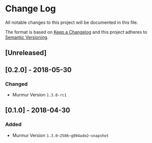 # Change Log
All notable changes to this project will be documented in this file.

The format is based on [Keep a Changelog](http://keepachangelog.com/)
and this project adheres to [Semantic Versioning](http://semver.org/).

## [Unreleased]

## [0.2.0] - 2018-05-30
### Changed
- Murmur Version `1.3.0-rc1`

## [0.1.0] - 2018-04-30
### Added
- Murmur Version `1.3.0~2586~g894ade2~snapshot`
